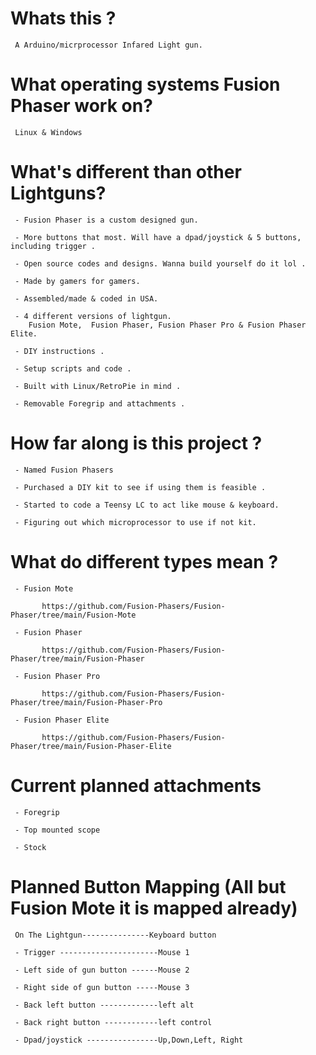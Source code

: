 # Whats this ? 

     A Arduino/micrprocessor Infared Light gun.

# What operating systems Fusion Phaser work on?

     Linux & Windows 

# What's different than other Lightguns? 

     - Fusion Phaser is a custom designed gun.
    
     - More buttons that most. Will have a dpad/joystick & 5 buttons, including trigger .

     - Open source codes and designs. Wanna build yourself do it lol .

     - Made by gamers for gamers.

     - Assembled/made & coded in USA.

     - 4 different versions of lightgun. 
        Fusion Mote,  Fusion Phaser, Fusion Phaser Pro & Fusion Phaser Elite.

     - DIY instructions .

     - Setup scripts and code .

     - Built with Linux/RetroPie in mind .

     - Removable Foregrip and attachments .

# How far along is this project ?

     - Named Fusion Phasers 

     - Purchased a DIY kit to see if using them is feasible .

     - Started to code a Teensy LC to act like mouse & keyboard.

     - Figuring out which microprocessor to use if not kit.
     

# What do different types mean ?

     - Fusion Mote
        
           https://github.com/Fusion-Phasers/Fusion-Phaser/tree/main/Fusion-Mote

     - Fusion Phaser
    
           https://github.com/Fusion-Phasers/Fusion-Phaser/tree/main/Fusion-Phaser
           
     - Fusion Phaser Pro

           https://github.com/Fusion-Phasers/Fusion-Phaser/tree/main/Fusion-Phaser-Pro

     - Fusion Phaser Elite

           https://github.com/Fusion-Phasers/Fusion-Phaser/tree/main/Fusion-Phaser-Elite

# Current planned attachments

     - Foregrip 
     
     - Top mounted scope 
     
     - Stock 
     
     
# Planned Button Mapping (All but Fusion Mote it is mapped already)

     On The Lightgun---------------Keyboard button
     
     - Trigger ----------------------Mouse 1

     - Left side of gun button ------Mouse 2
     
     - Right side of gun button -----Mouse 3
     
     - Back left button -------------left alt
     
     - Back right button ------------left control
     
     - Dpad/joystick ----------------Up,Down,Left, Right
          
